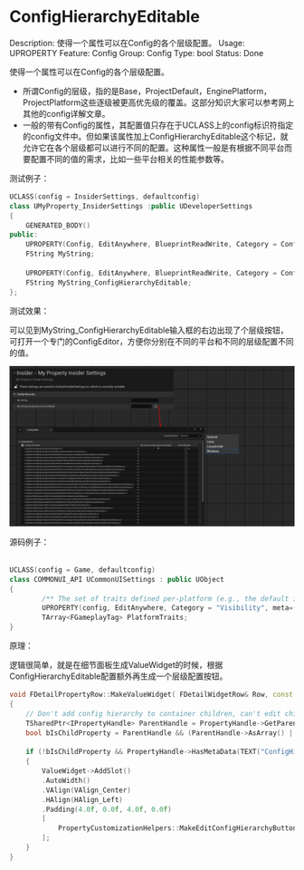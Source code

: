 # ConfigHierarchyEditable

Description: 使得一个属性可以在Config的各个层级配置。
Usage: UPROPERTY
Feature: Config
Group: Config
Type: bool
Status: Done

使得一个属性可以在Config的各个层级配置。

- 所谓Config的层级，指的是Base，ProjectDefault，EnginePlatform，ProjectPlatform这些逐级被更高优先级的覆盖。这部分知识大家可以参考网上其他的config详解文章。
- 一般的带有Config的属性，其配置值只存在于UCLASS上的config标识符指定的config文件中。但如果该属性加上ConfigHierarchyEditable这个标记，就允许它在各个层级都可以进行不同的配置。这种属性一般是有根据不同平台而要配置不同的值的需求，比如一些平台相关的性能参数等。

测试例子：

```cpp
UCLASS(config = InsiderSettings, defaultconfig)
class UMyProperty_InsiderSettings :public UDeveloperSettings
{
	GENERATED_BODY()
public:
	UPROPERTY(Config, EditAnywhere, BlueprintReadWrite, Category = ConfigHierarchy)
	FString MyString;

	UPROPERTY(Config, EditAnywhere, BlueprintReadWrite, Category = ConfigHierarchy, meta = (ConfigHierarchyEditable))
	FString MyString_ConfigHierarchyEditable;
};
```

测试效果：

可以见到MyString_ConfigHierarchyEditable输入框的右边出现了个层级按钮，可打开一个专门的ConfigEditor，方便你分别在不同的平台和不同的层级配置不同的值。

![Untitled](ConfigHierarchyEditable/Untitled.png)

源码例子：

```cpp

UCLASS(config = Game, defaultconfig)
class COMMONUI_API UCommonUISettings : public UObject
{
		/** The set of traits defined per-platform (e.g., the default input mode, whether or not you can exit the application, etc...) */
		UPROPERTY(config, EditAnywhere, Category = "Visibility", meta=(Categories="Platform.Trait", ConfigHierarchyEditable))
		TArray<FGameplayTag> PlatformTraits;
}
```

原理：

逻辑很简单，就是在细节面板生成ValueWidget的时候，根据ConfigHierarchyEditable配置额外再生成一个层级配置按钮。

```cpp
void FDetailPropertyRow::MakeValueWidget( FDetailWidgetRow& Row, const TSharedPtr<FDetailWidgetRow> InCustomRow, bool bAddWidgetDecoration ) const
{
	// Don't add config hierarchy to container children, can't edit child properties at the hiearchy's per file level
	TSharedPtr<IPropertyHandle> ParentHandle = PropertyHandle->GetParentHandle();
	bool bIsChildProperty = ParentHandle && (ParentHandle->AsArray() || ParentHandle->AsMap() || ParentHandle->AsSet());
		
	if (!bIsChildProperty && PropertyHandle->HasMetaData(TEXT("ConfigHierarchyEditable")))
	{
		ValueWidget->AddSlot()
		.AutoWidth()
		.VAlign(VAlign_Center)
		.HAlign(HAlign_Left)
		.Padding(4.0f, 0.0f, 4.0f, 0.0f)
		[
			PropertyCustomizationHelpers::MakeEditConfigHierarchyButton(FSimpleDelegate::CreateSP(PropertyEditor.ToSharedRef(), &FPropertyEditor::EditConfigHierarchy))
		];
	}
}
```